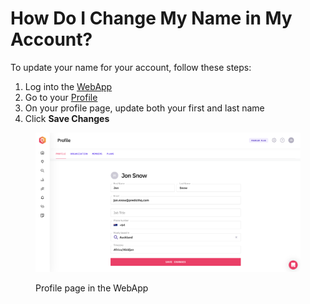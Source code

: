 # How Do I Change My Name in My Account?

To update your name for your account, follow these steps:&#x20;

1. Log into the [WebApp](https://control.predicthq.com/)
2. Go to your [Profile](https://control.predicthq.com/settings/profile)
3. On your profile page, update both your first and last name
4. Click **Save Changes**

<figure><img src="../../.gitbook/assets/image (29).png" alt=""><figcaption><p>Profile page in the WebApp</p></figcaption></figure>
